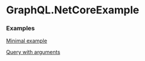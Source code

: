 # GraphQL.NetCoreExample

### Examples

[Minimal example](https://github.com/akaSybe/GraphQL.NetCoreExample/blob/master/docs/2-minimal-example.md)

[Query with arguments](https://github.com/akaSybe/GraphQL.NetCoreExample/blob/master/docs/3-query-with-argument.md)
